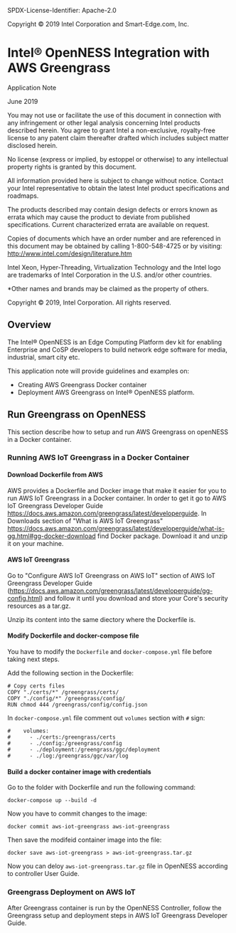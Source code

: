 SPDX-License-Identifier: Apache-2.0

Copyright © 2019 Intel Corporation and Smart-Edge.com, Inc.

# Intel® OpenNESS Integration with AWS Greengrass

Application Note

June 2019

You may not use or facilitate the use of this document in connection
with any infringement or other legal analysis concerning Intel products
described herein. You agree to grant Intel a non-exclusive, royalty-free
license to any patent claim thereafter drafted which includes subject
matter disclosed herein.

No license (express or implied, by estoppel or otherwise) to any
intellectual property rights is granted by this document.

All information provided here is subject to change without notice.
Contact your Intel representative to obtain the latest Intel product
specifications and roadmaps.

The products described may contain design defects or errors known as
errata which may cause the product to deviate from published
specifications. Current characterized errata are available on request.

Copies of documents which have an order number and are referenced in
this document may be obtained by calling 1-800-548-4725 or by visiting:
[http://](http://www.intel.com/design/literature.htm)www.intel.com/design/literature.htm

Intel Xeon, Hyper-Threading, Virtualization Technology and the Intel
logo are trademarks of Intel Corporation in the U.S. and/or other
countries.

\*Other names and brands may be claimed as the property of others.

Copyright © 2019, Intel Corporation. All rights reserved.

## Overview

The Intel® OpenNESS is an Edge Computing Platform dev kit for enabling
Enterprise and CoSP developers to build network edge software for media,
industrial, smart city etc.

This application note will provide guidelines and examples on:

- Creating AWS Greengrass Docker container
- Deployment AWS Greengrass on Intel® OpenNESS platform.

## Run Greengrass on OpenNESS

This section describe how to setup and run AWS Greengrass on openNESS in a Docker container.

### Running AWS IoT Greengrass in a Docker Container

#### Download Dockerfile from AWS

AWS provides a Dockerfile and Docker image that make it easier for you to run AWS IoT Greengrass in a Docker container.
In order to get it go to AWS IoT Greengrass Developer Guide <https://docs.aws.amazon.com/greengrass/latest/developerguide>. In Downloads section of "What is AWS IoT Greengrass" <https://docs.aws.amazon.com/greengrass/latest/developerguide/what-is-gg.html#gg-docker-download> find Docker package. Download it and unzip it on your machine.

#### AWS IoT Greengrass

Go to "Configure AWS IoT Greengrass on AWS IoT" section of AWS IoT Greengrass Developer Guide (<https://docs.aws.amazon.com/greengrass/latest/developerguide/gg-config.html>) and follow it until you download and store your Core's security resources as a tar.gz.

Unzip its content into the same diectory where the Dockerfile is.

#### Modify Dockerfile and docker-compose file

You have to modify the ```Dockerfile``` and ```docker-compose.yml``` file before taking next steps.

Add the following section in the Dockerfile:

```docker
# Copy certs files
COPY "./certs/*" /greengrass/certs/
COPY "./config/*" /greengrass/config/
RUN chmod 444 /greengrass/config/config.json
```

In ```docker-compose.yml``` file comment out ```volumes``` section with ```#``` sign:

```docker
#    volumes:
#      - ./certs:/greengrass/certs
#      - ./config:/greengrass/config
#      - ./deployment:/greengrass/ggc/deployment
#      - ./log:/greengrass/ggc/var/log
```

#### Build a docker container image with credentials

Go to the folder with Dockerfile and run the following command:

```docker-compose up --build -d```

Now you have to commit changes to the image:

```docker commit aws-iot-greengrass aws-iot-greengrass```

Then save the modifeid container image into the file:

```docker save aws-iot-greengrass > aws-iot-greengrass.tar.gz```

Now you can deloy ```aws-iot-greengrass.tar.gz``` file in OpenNESS according to controller User Guide.

### Greengrass Deployment on AWS IoT

After Greengrass container is run by the OpenNESS Controller, follow the Greengrass setup and deployment steps in AWS IoT Greengrass Developer Guide.
